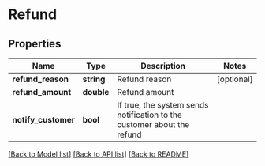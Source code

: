 # Refund

## Properties
Name | Type | Description | Notes
------------ | ------------- | ------------- | -------------
**refund_reason** | **string** | Refund reason | [optional] 
**refund_amount** | **double** | Refund amount | 
**notify_customer** | **bool** | If true, the system sends notification to the customer about the refund | 

[[Back to Model list]](../README.md#documentation-for-models) [[Back to API list]](../README.md#documentation-for-api-endpoints) [[Back to README]](../README.md)



